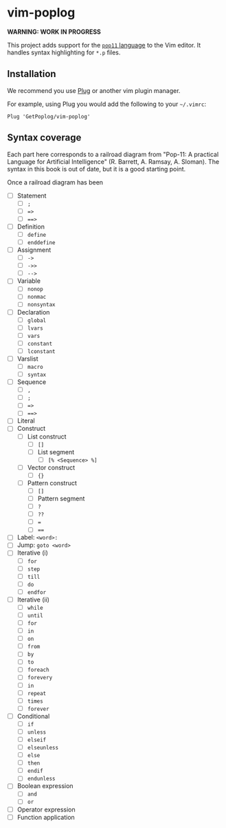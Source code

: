 # vim-poplog

**WARNING: WORK IN PROGRESS**

This project adds support for the [`pop11` language](https://getpoplog.github.io/)
to the Vim editor. It handles syntax highlighting for `*.p` files.

## Installation
We recommend you use [Plug](https://github.com/junegunn/vim-plug) or another vim
plugin manager.

For example, using Plug you would add the following to your `~/.vimrc`:
```vim
Plug 'GetPoplog/vim-poplog'
```

## Syntax coverage
Each part here corresponds to a railroad diagram from "Pop-11: A practical Language for Artificial Intelligence" (R. Barrett, A. Ramsay, A. Sloman).
The syntax in this book is out of date, but it is a good starting point.

Once a railroad diagram has been 
- [ ] Statement
  - [ ] `;`
  - [ ] `=>`
  - [ ] `==>`
- [ ] Definition
  - [ ] `define`
  - [ ] `enddefine`
- [ ] Assignment
  - [ ]  `->`
  - [ ]  `->>`
  - [ ]  `-->`
- [ ] Variable
  - [ ] `nonop`
  - [ ] `nonmac`
  - [ ] `nonsyntax`
- [ ] Declaration
  - [ ] `global`
  - [ ] `lvars`
  - [ ] `vars`
  - [ ] `constant`
  - [ ] `lconstant`
- [ ] Varslist
  - [ ] `macro`
  - [ ] `syntax`
- [ ] Sequence
  - [ ] `,`
  - [ ] `;`
  - [ ] `=>`
  - [ ] `==>`
- [ ] Literal
- [ ] Construct
  - [ ] List construct 
    - [ ] `[]`
    - [ ] List segment
      - [ ] `[% <Sequence> %]`
  - [ ] Vector construct
    - [ ] `{}`
  - [ ] Pattern construct
    - [ ]  `[]`
    - [ ] Pattern segment
    - [ ] `?`
    - [ ] `??`
    - [ ] `=`
    - [ ] `==`
- [ ] Label: `<word>:`
- [ ] Jump: `goto <word>`
- [ ] Iterative (i)
  - [ ] `for`
  - [ ] `step`
  - [ ] `till`
  - [ ] `do`
  - [ ] `endfor`
- [ ] Iterative (ii)
  - [ ] `while`
  - [ ] `until`
  - [ ] `for`
  - [ ] `in`
  - [ ] `on`
  - [ ] `from`
  - [ ] `by`
  - [ ] `to`
  - [ ] `foreach`
  - [ ] `forevery`
  - [ ] `in`
  - [ ] `repeat`
  - [ ] `times`
  - [ ] `forever`
- [ ] Conditional
  - [ ] `if`
  - [ ] `unless`
  - [ ] `elseif`
  - [ ] `elseunless`
  - [ ] `else`
  - [ ] `then`
  - [ ] `endif`
  - [ ] `endunless`
- [ ] Boolean expression
  - [ ] `and`
  - [ ] `or`
- [ ] Operator expression
- [ ] Function application

